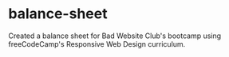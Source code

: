 # balance-sheet
Created a balance sheet for Bad Website Club's bootcamp using freeCodeCamp's Responsive Web Design curriculum.
